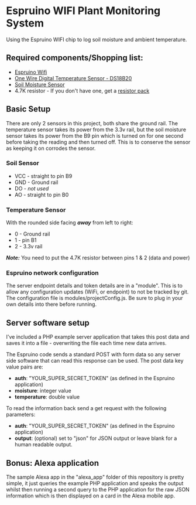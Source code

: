 Espruino WIFI Plant Monitoring System
=====================================

Using the Espruino WIFI chip to log soil moisture and ambient temperature.


## Required components/Shopping list:

- [Espruino Wifi](https://www.espruino.com/WiFi)
- [One Wire Digital Temperature Sensor - DS18B20](https://www.sparkfun.com/products/245)
- [Soil Moisture Sensor](https://www.bitsbox.co.uk/index.php?main_page=product_info&cPath=302_306&products_id=2816)
- 4.7K resistor - If you don't have one, get a [resistor pack](https://coolcomponents.co.uk/products/resistor-kit-1-4w-500-total)

## Basic Setup
There are only 2 sensors in this project, both share the ground rail.  The temperature sensor takes its power from the 3.3v rail, but the soil moisture sensor takes its power from the B9 pin which is turned on for one second before taking the reading and then turned off.  This is to conserve the sensor as keeping it on corrodes the sensor.

### Soil Sensor

* VCC - straight to pin B9
* GND - Ground rail
* DO - _not used_
* AO - straight to pin B0

### Temperature Sensor
With the rounded side facing ***away*** from left to right:

* 0 - Ground rail
* 1 - pin B1
* 2 - 3.3v rail

***Note:*** You need to put the 4.7K resistor between pins 1 & 2 (data and power)

### Espruino network configuration
The server endpoint details and token details are in a "module".  This is to allow any configuration updates (WiFi, or endpoint) to not be tracked by git.  The configuration file is modules/projectConfig.js.  Be sure to plug in your own details into there before running.

## Server software setup
I've included a PHP example server application that takes this post data and saves it into a file - overwriting the file each time new data arrives.

The Espruino code sends a standard POST with form data so any server side software that can read this response can be used. The post data key value pairs are:

* __auth__: "YOUR_SUPER_SECRET_TOKEN" (as defined in the Espruino application)
* __moisture__: integer value
* __temperature__: double value

To read the information back send a get request with the following parameters:
* __auth__: "YOUR_SUPER_SECRET_TOKEN" (as defined in the Espruino application)
* __output__: (optional) set to "json" for JSON output or leave blank for a human readable output.

## Bonus: Alexa application
The sample Alexa app in the "alexa_app" folder of this repository is pretty simple, it just queries the example PHP application and speaks the output whilst then running a second query to the PHP application for the raw JSON information which is then displayed on a card in the Alexa mobile app.
